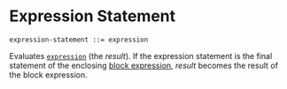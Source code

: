 # Expression Statement

```ebnf
expression-statement ::= expression
```

Evaluates [`expression`](../expressions.md) (the *result*). If the expression
statement is the final statement of the enclosing
[block expression](../expressions/block.md), *result* becomes the result of the
block expression.
